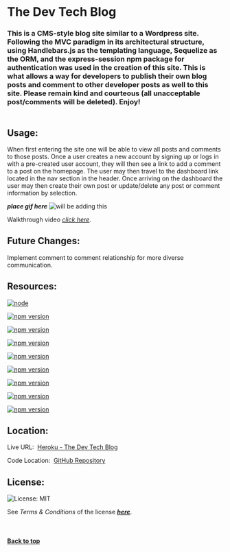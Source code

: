 # **The Dev Tech Blog**

### This is a CMS-style blog site similar to a Wordpress site.  Following the MVC paradigm in its architectural structure, using Handlebars.js as the templating language, Sequelize as the ORM, and the express-session npm package for authentication was used in the creation of this site.  This is what allows a way for developers to publish their own blog posts and comment to other developer posts as well to this site.  Please remain kind and courteous (all unacceptable post/comments will be deleted).  Enjoy!<br><br>

## Usage:
  
When first entering the site one will be able to view all posts and comments to those posts.  Once a user creates a new account by signing up or logs in with a pre-created user account, they will then see a link to add a comment to a post on the homepage.  The user may then travel to the dashboard link located in the nav section in the header.  Once arriving on the dashboard the user may then create their own post or update/delete any post or comment information by selection.  

***place gif here***
![will be adding this](thisismylink)

Walkthrough video [*click here*]().

## Future Changes:

Implement comment to comment relationship for more diverse communication.

## Resources:

[![node](https://img.shields.io/badge/node-v18.12.1-9cf)](https://nodejs.org)

[![npm version](https://img.shields.io/badge/bcrypt-v5.0.0-9cf)](https://www.npmjs.com/package/bcrypt)

[![npm version](https://img.shields.io/badge/dotenv-v16.0.3-9cf)](https://www.npmjs.com/package/dotenv)

[![npm version](https://img.shields.io/badge/mysql2-v2.2.5-9cf)](https://www.npmjs.com/package/mysql2)

[![npm version](https://img.shields.io/badge/sequelize-v6.3.5-9cf)](https://www.npmjs.com/package/sequelize)

[![npm version](https://img.shields.io/badge/connect.session.sequelize-v7.0.4-9cf)](https://sequelize.org/)

[![npm version](https://img.shields.io/badge/express-v8.19.2-9cf)](https://www.npmjs.com/package/express)

[![npm version](https://img.shields.io/badge/express.handlebars-v5.2.0-9cf)](https://www.npmjs.com/package/express-handlebars)

[![npm version](https://img.shields.io/badge/express.session-v1.17.1-9cf)](https://www.npmjs.com/package/express-session)

## Location:

Live URL:&nbsp;&nbsp;[Heroku - The Dev Tech Blog](y)

Code Location:&nbsp;&nbsp;[GitHub Repository](https://github.com/zMag33z/week-14-MVC-Tech_Blog)

## License:
  
![License: MIT](https://img.shields.io/badge/license-MIT-brightgreen)
  
See *Terms & Conditions* of the license [***here***](https://opensource.org/licenses/MIT).

<br>


#### [**Back to top**](#)
